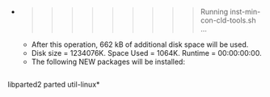 * >>>>>>>>> Running inst-min-con-cld-tools.sh ...
  * After this operation, 662 kB of additional disk space will be used.
  * Disk size = 1234076K. Space Used = 1064K. Runtime = 00:00:00:00.
  * The following NEW packages will be installed:
  ```bash
libparted2 parted util-linux*
  ```
